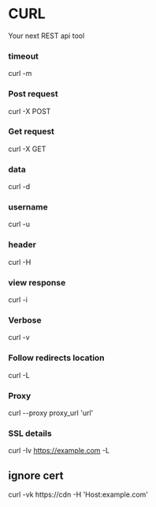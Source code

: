 # CURL 

Your next REST api tool

### timeout
curl -m 

### Post request
curl -X POST

### Get request
curl -X GET

### data
curl -d

### username
curl -u

### header
curl -H

### view response
curl -i

### Verbose
curl -v 

### Follow redirects location
curl -L

### Proxy
curl --proxy proxy_url 'url'

### SSL details
curl -Iv https://example.com -L

## ignore cert
curl -vk https://cdn -H 'Host:example.com'
